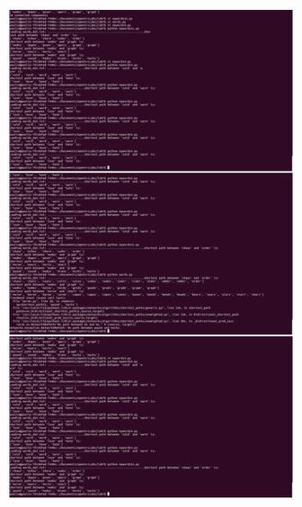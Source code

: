 ![4words](./images/screenlab74words.png)
![5words](./images/lab75words.png)
![5words special](./images/lab75wordspecial.png)
